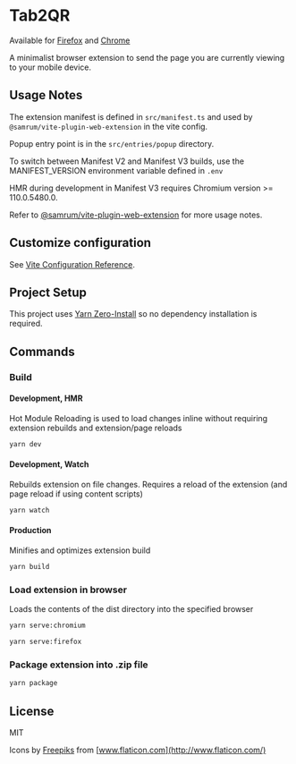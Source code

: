 # Tab2QR

Available for [Firefox](https://addons.mozilla.org/firefox/addon/tab2qr/) and [Chrome](https://chrome.google.com/webstore/detail/tab2qr/mkfcgekjddmlceifimndhbliepfgnogo)

A minimalist browser extension to send the page you are currently viewing to your mobile device.

## Usage Notes

The extension manifest is defined in `src/manifest.ts` and used by `@samrum/vite-plugin-web-extension` in the vite config.

Popup entry point is in the `src/entries/popup` directory.

To switch between Manifest V2 and Manifest V3 builds, use the MANIFEST_VERSION environment variable defined in `.env`

HMR during development in Manifest V3 requires Chromium version >= 110.0.5480.0.

Refer to [@samrum/vite-plugin-web-extension](https://github.com/samrum/vite-plugin-web-extension) for more usage notes.

## Customize configuration

See [Vite Configuration Reference](https://vitejs.dev/config/).

## Project Setup

This project uses [Yarn Zero-Install](https://yarnpkg.com/features/zero-installs) so no dependency installation is required.

## Commands

### Build

#### Development, HMR

Hot Module Reloading is used to load changes inline without requiring extension rebuilds and extension/page reloads

```sh
yarn dev
```

#### Development, Watch

Rebuilds extension on file changes. Requires a reload of the extension (and page reload if using content scripts)

```sh
yarn watch
```

#### Production

Minifies and optimizes extension build

```sh
yarn build
```

### Load extension in browser

Loads the contents of the dist directory into the specified browser

```sh
yarn serve:chromium
```

```sh
yarn serve:firefox
```

### Package extension into .zip file

```sh
yarn package
```

## License

MIT

Icons by [Freepiks](https://www.flaticon.com/authors/freepik) from [www.flaticon.com](http://www.flaticon.com/)
